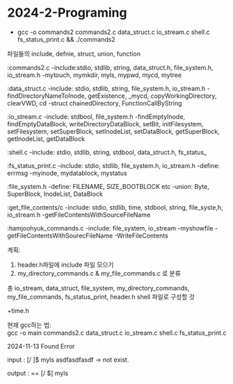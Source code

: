 # 2024-2-Programing

- gcc -o commands2 commands2.c data_struct.c io_stream.c shell.c fs_status_print.c && ./commands2 

파일들의 include, defnie, struct, union, function 

:commands2.c 
-include:stdio, stdlib, string, data_struct.h, file_system.h, io_stream.h
-mytouch, mymkdir, myls, mypwd, mycd, mytree

:data_struct.c 
-include: stdio, stdlib, string, file_system.h, io_stream.h
-findDirectoryNameToInode, getExistence, _mycd, copyWorkingDirectory, clearVWD, cd
-struct chainedDirectory, FunctionCallByString

:io_stream.c 
-include: stdbool, file_system.h
-findEmptyInode, findEmptyDataBlock, writeDirectoryDataBlock, setBit, initFilesystem, 
setFilesystem, setSuperBlock, setInodeList, setDataBlock, getSuperBlock, 
getInodeList, getDataBlock


:shell.c 
-include: stdio, stdlib, string, stdbool, data_struct.h, fs_status_


:fs_status_print.c
-include: stdio, stdlib, file_system.h, io_stream.h
-define: errmsg
-myinode, mydatablock, mystatus


:file_system.h
-define: FILENAME, SIZE_BOOTBLOCK etc
-union: Byte, SuperBlock, InodeList, DataBlock


:get_file_contents/c
-include: stdio, stdlib, time, stdbool, string, file_syste,h, io_stream.h
-getFileContentsWithSourceFileName

:hamjoohyuk_commands.c
-include: file_system, io_stream
-myshowfile
-getFileContentsWithSourecFileName
-WriteFileContents


계획: 
1. header.h파일에 include 파일 모으기
2. my_directory_commands.c & my_file_commands.c 로 분류 

총 io_stream, data_struct, file_system, 
my_directory_commands, my_file_commands, 
fs_status_print, header.h
shell 파일로 구성할 것


+time.h

현재 gcc하는 법:  
gcc -o main commands2.c data_struct.c io_stream.c shell.c fs_status_print.c

2024-11-13 Found Error

input :
[/ ]$ myls asdfasdfasdf -> not exist.

output :
== [/ $] myls
